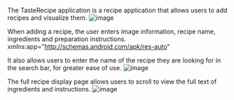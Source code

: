 The TasteRecipe application is a recipe application that allows users to add recipes and visualize them.
![image](https://github.com/OdeliaTorjman/TastyTrades/assets/156775579/f70bf4ec-7a59-47f8-9a8c-b903cdf319b2)

When adding a recipe, the user enters image information, recipe name, ingredients and preparation instructions.
    xmlns:app="http://schemas.android.com/apk/res-auto"


It also allows users to enter the name of the recipe they are looking for in the search bar, for greater ease of use.
![image](https://github.com/OdeliaTorjman/TastyTrades/assets/156775579/aee6c54d-08db-4bc6-8944-7e906c6b9653)


The full recipe display page allows users to scroll to view the full text of ingredients and instructions.
![image](https://github.com/OdeliaTorjman/TastyTrades/assets/156775579/edecb6e6-f1f1-48af-9fec-e2a2e164fcc3)
